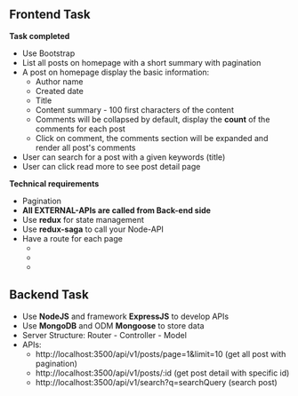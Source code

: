 ## Frontend Task
**Task completed**
- Use Bootstrap 
- List all posts on homepage with a short summary with pagination
- A post on homepage display the basic information:
    - Author name
    - Created date 
    - Title
    - Content summary - 100 first characters of the content
    - Comments will be collapsed by default, display the **count** of the comments for each post
    - Click on comment, the comments section will be expanded and render all post's comments 
- User can search for a post with a given keywords (title)
- User can click read more to see post detail page

**Technical requirements**
- Pagination
- **All EXTERNAL-APIs are called from Back-end side**
- Use **redux** for state management 
- Use **redux-saga** to call your Node-API 
- Have a route for each page
    - [Home]: http://localhost:5173/
    - [Search]: http://localhost:5173/search
    - [Post-Detail]: http://localhost:5173/post/:id


## Backend Task
- Use **NodeJS** and framework **ExpressJS** to develop APIs
- Use **MongoDB** and ODM **Mongoose** to store data
- Server Structure: Router - Controller - Model
- APIs:
    - http://localhost:3500/api/v1/posts/page=1&limit=10    (get all post with pagination)
    - http://localhost:3500/api/v1/posts/:id                (get post detail with specific id)
    - http://localhost:3500/api/v1/search?q=searchQuery     (search post)